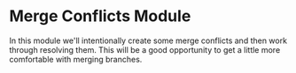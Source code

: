 # Merge Conflicts Module
In this module we'll intentionally create some merge conflicts and then work through resolving them.  This will be a good opportunity to get a little more comfortable with merging branches.